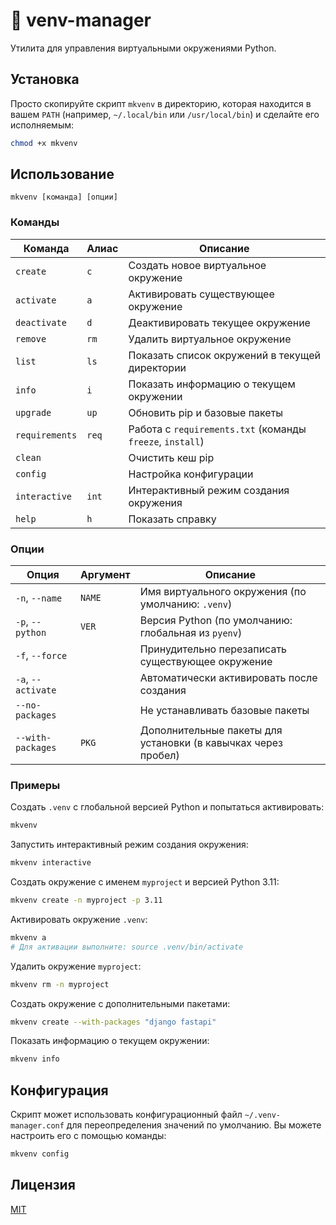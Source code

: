 # 🐍 venv-manager

Утилита для управления виртуальными окружениями Python.

## Установка

Просто скопируйте скрипт `mkvenv` в директорию, которая находится в вашем `PATH` (например, `~/.local/bin` или `/usr/local/bin`) и сделайте его исполняемым:

```bash
chmod +x mkvenv
```

## Использование

```
mkvenv [команда] [опции]
```

### Команды

| Команда | Алиас | Описание |
|---|---|---|
| `create` | `c` | Создать новое виртуальное окружение |
| `activate` | `a` | Активировать существующее окружение |
| `deactivate` | `d` | Деактивировать текущее окружение |
| `remove` | `rm` | Удалить виртуальное окружение |
| `list` | `ls` | Показать список окружений в текущей директории |
| `info` | `i` | Показать информацию о текущем окружении |
| `upgrade` | `up` | Обновить pip и базовые пакеты |
| `requirements`| `req` | Работа с `requirements.txt` (команды `freeze`, `install`) |
| `clean` | | Очистить кеш pip |
| `config` | | Настройка конфигурации |
| `interactive`| `int` | Интерактивный режим создания окружения |
| `help` | `h` | Показать справку |

### Опции

| Опция | Аргумент | Описание |
|---|---|---|
| `-n`, `--name` | `NAME` | Имя виртуального окружения (по умолчанию: `.venv`) |
| `-p`, `--python` | `VER` | Версия Python (по умолчанию: глобальная из `pyenv`) |
| `-f`, `--force` | | Принудительно перезаписать существующее окружение |
| `-a`, `--activate`| | Автоматически активировать после создания |
| `--no-packages` | | Не устанавливать базовые пакеты |
| `--with-packages`| `PKG` | Дополнительные пакеты для установки (в кавычках через пробел) |

### Примеры

Создать `.venv` с глобальной версией Python и попытаться активировать:
```bash
mkvenv
```

Запустить интерактивный режим создания окружения:
```bash
mkvenv interactive
```

Создать окружение с именем `myproject` и версией Python 3.11:
```bash
mkvenv create -n myproject -p 3.11
```

Активировать окружение `.venv`:
```bash
mkvenv a
# Для активации выполните: source .venv/bin/activate
```

Удалить окружение `myproject`:
```bash
mkvenv rm -n myproject
```

Создать окружение с дополнительными пакетами:
```bash
mkvenv create --with-packages "django fastapi"
```

Показать информацию о текущем окружении:
```bash
mkvenv info
```

## Конфигурация

Скрипт может использовать конфигурационный файл `~/.venv-manager.conf` для переопределения значений по умолчанию. Вы можете настроить его с помощью команды:

```bash
mkvenv config
```

## Лицензия

[MIT](./LICENSE)
